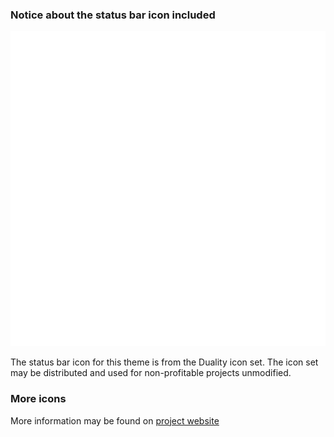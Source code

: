 ### Notice about the status bar icon included

![Note icon, filled](./trinity.note.filled.white.svg)

The status bar icon for this theme is from the Duality icon set.
The icon set may be distributed and used for non-profitable projects
unmodified.



### More icons

More information may be found on [project website](http://tuomashatakka.gitlab.io/duality-icons)
